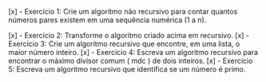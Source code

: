 [x] - Exercício 1: Crie um algoritmo não recursivo para contar quantos números pares existem em uma sequência numérica (1 a n).

[x] - Exercício 2: Transforme o algoritmo criado acima em recursivo.
[x] - Exercício 3: Crie um algoritmo recursivo que encontre, em uma lista, o maior número inteiro.
[x] - Exercício 4: Escreva um algoritmo recursivo para encontrar o máximo divisor comum ( mdc ) de dois inteiros.
[x] - Exercício 5: Escreva um algoritmo recursivo que identifica se um número é primo.